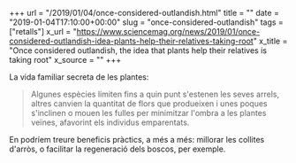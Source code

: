 +++
url = "/2019/01/04/once-considered-outlandish.html"
title = ""
date = "2019-01-04T17:10:00+00:00"
slug = "once-considered-outlandish"
tags = ["retalls"]
x_url = "https://www.sciencemag.org/news/2019/01/once-considered-outlandish-idea-plants-help-their-relatives-taking-root"
x_title = "Once considered outlandish, the idea that plants help their relatives is taking root"
x_source = ""
+++


La vida familiar secreta de les plantes:

> Algunes espècies limiten fins a quin punt s'estenen les seves arrels, altres canvien la quantitat de flors que produeixen i unes poques s'inclinen o mouen les fulles per minimitzar l'ombra a les plantes veïnes, afavorint els individus emparentats.

En podríem treure beneficis pràctics, a més a més: millorar les collites d'arròs, o facilitar la regeneració dels boscos, per exemple.

